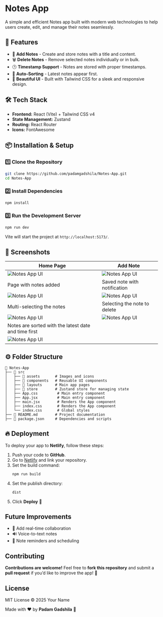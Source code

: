 # Notes App

A simple and efficient Notes app built with modern web technologies to help users create, edit, and manage their notes seamlessly.

## 🚀 Features

- 📌 **Add Notes** - Create and store notes with a title and content.
- 🗑️ **Delete Notes** - Remove selected notes individually or in bulk.
- 🕒 **Timestamp Support** - Notes are stored with proper timestamps.
- 🔄 **Auto-Sorting** - Latest notes appear first.
- 🎨 **Beautiful UI** - Built with Tailwind CSS for a sleek and responsive design.

## 🛠️ Tech Stack

- **Frontend:** React (Vite) + Tailwind CSS v4
- **State Management:** Zustand
- **Routing:** React Router
- **Icons:** FontAwesome

## 📦 Installation & Setup

### 1️⃣ Clone the Repository

```sh
git clone https://github.com/padamgadshila/Notes-App.git
cd Notes-App
```

### 2️⃣ Install Dependencies

```sh
npm install
```

### 3️⃣ Run the Development Server

```sh
npm run dev
```

Vite will start the project at `http://localhost:5173/`.

## 📸 Screenshots

| Home Page                                            | Add Note                              |
| ---------------------------------------------------- | ------------------------------------- |
| ![Notes App UI](screenshots/img1.jpg)                | ![Notes App UI](screenshots/img2.jpg) |
| Page with notes added                                | Saved note with notification          |
| ![Notes App UI](screenshots/img3.jpg)                | ![Notes App UI](screenshots/img4.jpg) |
| Multi-selecting the notes                            | Selecting the note to delete          |
| ![Notes App UI](screenshots/img5.jpg)                | ![Notes App UI](screenshots/img6.jpg) |
| Notes are sorted with the latest date and time first |                                       |
| ![Notes App UI](screenshots/img7.jpg)                |

## ⚙️ Folder Structure

```
📂 Notes-App
├── 📁 src
│   ├── 📂 assets       # Images and icons
│   ├── 📂 components   # Reusable UI components
│   ├── 📂 layouts      # Main app pages
│   ├── 📂 store        # Zustand store for managing state
│   ├── App.css         # Main entry component
│   ├── App.jsx         # Main entry component
│   ├── main.jsx        # Renders the App component
│   ├── index.css       # Renders the App component
│   └── index.css       # Global styles
├── 📄 README.md        # Project documentation
├── 📄 package.json     # Dependencies and scripts

```

## 🔥 Deployment

To deploy your app to **Netlify**, follow these steps:

1. Push your code to **GitHub**.
2. Go to [Netlify](https://app.netlify.com/) and link your repository.
3. Set the build command:
   ```sh
   npm run build
   ```
4. Set the publish directory:
   ```sh
   dist
   ```
5. Click **Deploy** 🎉

## Future Improvements

- 📌 Add real-time collaboration
- 🔊 Voice-to-text notes
- 📅 Note reminders and scheduling

## Contributing

**Contributions are welcome!** Feel free to **fork this repository** and submit a **pull request** if you’d like to improve the app! 🚀

## License

MIT License © 2025 Your Name

Made with ❤️ by **Padam Gadshila** 🎯

